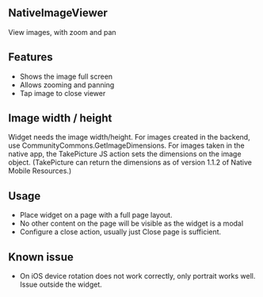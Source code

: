 ## NativeImageViewer
View images, with zoom and pan

## Features
- Shows the image full screen 
- Allows zooming and panning
- Tap image to close viewer

## Image width / height
Widget needs the image width/height. For images created in the backend, use CommunityCommons.GetImageDimensions. For images taken in the native app, the TakePicture JS action sets the dimensions on the image object. (TakePicture can return the dimensions as of version 1.1.2 of Native Mobile Resources.)

## Usage
- Place widget on a page with a full page layout.
- No other content on the page will be visible as the widget is a modal
- Configure a close action, usually just Close page is sufficient.

## Known issue
- On iOS device rotation does not work correctly, only portrait works well. Issue outside the widget.

